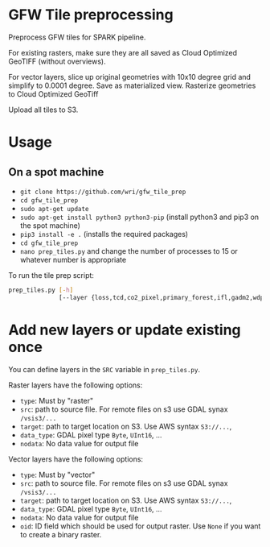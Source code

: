 # GFW Tile preprocessing

Preprocess GFW tiles for SPARK pipeline.

For existing rasters, make sure they are all saved as Cloud Optimized GeoTIFF (without overviews).

For vector layers, slice up original geometries with 10x10 degree grid and simplify to 0.0001 degree. Save as materialized view. Rasterize geometries to Cloud Optimized GeoTiff

Upload all tiles to S3.

# Usage

## On a spot machine
- `git clone https://github.com/wri/gfw_tile_prep`
- `cd gfw_tile_prep`
- `sudo apt-get update`
- `sudo apt-get install python3 python3-pip` (install python3 and pip3 on the spot machine)
- `pip3 install -e .`  (installs the required packages)
- `cd gfw_tile_prep`
- `nano prep_tiles.py` and change the number of processes to 15 or whatever number is appropriate

To run the tile prep script:
```bash
prep_tiles.py [-h]
              [--layer {loss,tcd,co2_pixel,primary_forest,ifl,gadm2,wdpa,plantations,logging,mining, etc.}]
```

# Add new layers or update existing once
You can define layers in the `SRC` variable in `prep_tiles.py`.

Raster layers have the following options:
 - `type`: Must by "raster"
 - `src`: path to source file. For remote files on s3 use GDAL synax `/vsis3/...`
 - `target`: path to target location on S3. Use AWS syntax `S3://...`,
 - `data_type`: GDAL pixel type `Byte`, `UInt16`, ...
 -  `nodata`: No data value for output file


Vector layers have the following options:
 - `type`: Must by "vector"
 - `src`: path to source file. For remote files on s3 use GDAL synax `/vsis3/...`
 - `target`: path to target location on S3. Use AWS syntax `S3://...`,
 - `data_type`: GDAL pixel type `Byte`, `UInt16`, ...
 -  `nodata`: No data value for output file
 - `oid`: ID field which should be used for output raster. Use `None` if you want to create a binary raster.


